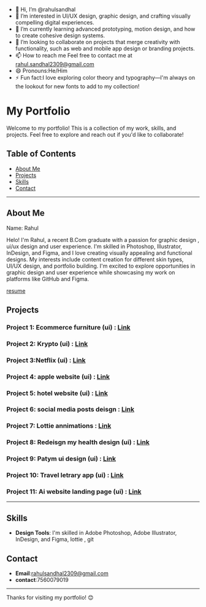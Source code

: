 - 👋 Hi, I’m @rahulsandhal
- 👀 I’m interested in UI/UX design, graphic design, and crafting visually compelling digital experiences.
- 🌱 I’m currently learning advanced prototyping, motion design, and how to create cohesive design systems.
- 💞️ I’m looking to collaborate on projects that merge creativity with functionality, such as web and mobile app design or branding projects.
- 📫 How to reach me Feel free to contact me at rahul.sandhal2309@gmail.com
- 😄 Pronouns:He/Him
- ⚡ Fun fact:I love exploring color theory and typography—I'm always on the lookout for new fonts to add to my collection!

# My Portfolio

Welcome to my portfolio! This is a collection of my work, skills, and projects. Feel free to explore and reach out if you'd like to collaborate!

## Table of Contents
- [About Me](#about-me)
- [Projects](#projects)
- [Skills](#skills)
- [Contact](#contact)

---

## About Me

Name: Rahul

Helo! I'm Rahul, a recent B.Com graduate with a passion for graphic design , ui/ux design and user experience. I'm skilled in Photoshop, Illustrator, InDesign, and Figma, and I love creating visually appealing and functional designs. My interests include content creation for different skin types, UI/UX design, and portfolio building. I'm excited to explore opportunities in graphic design and user experience while showcasing my work on platforms like GitHub and Figma. 

[resume](https://github.com/user-attachments/files/19532215/resume.pdf)


## Projects

### Project 1: Ecommerce furniture (ui)   :  [Link](https://github.com/rahulsandhal/Ecommerce-furnutire)


### Project 2: Krypto  (ui)                :  [Link ](https://github.com/rahulsandhal/krypto)


### Project 3:Netflix (ui)                 :  [Link](https://github.com/rahulsandhal/Netflix-redesign)


### Project 4: apple website (ui)          :  [Link ](https://github.com/rahulsandhal/apple-website)


### Project 5: hotel website  (ui)         :  [Link ](https://github.com/rahulsandhal/Hotel-website)


### Project 6: social media posts deisgn         :  [Link ](https://github.com/rahulsandhal/instagram-posts-design)


### Project 7: Lottie annimations         :  [Link ](https://github.com/rahulsandhal/lottie-files)


### Project 8: Redeisgn my health design  (ui)       :  [Link ](https://github.com/rahulsandhal/redesign-my-health-ui)


### Project 9: Patym ui design  (ui)       :  [Link ](https://github.com/rahulsandhal/Paytm-ui-design)


### Project 10: Travel letrary app  (ui)     :  [Link ](https://github.com/rahulsandhal/Travel-Itinerary-App)


### Project 11: Ai website landing page  (ui)     :  [Link ](https://github.com/rahulsandhal/Ai-website-landing-page)

---

## Skills


- **Design Tools**: I'm skilled in Adobe Photoshop, Adobe Illustrator, InDesign, and Figma, lottie , git 

## Contact

- **Email**:rahulsandhal2309@gmail.com
- **contact**:7560079019

---

Thanks for visiting my portfolio! 😊


<!---
rahulsandhal/rahulsandhal is a ✨ special ✨ repository because its `README.md` (this file) appears on your GitHub profile.
You can click the Preview link to take a look at your changes.
--->
